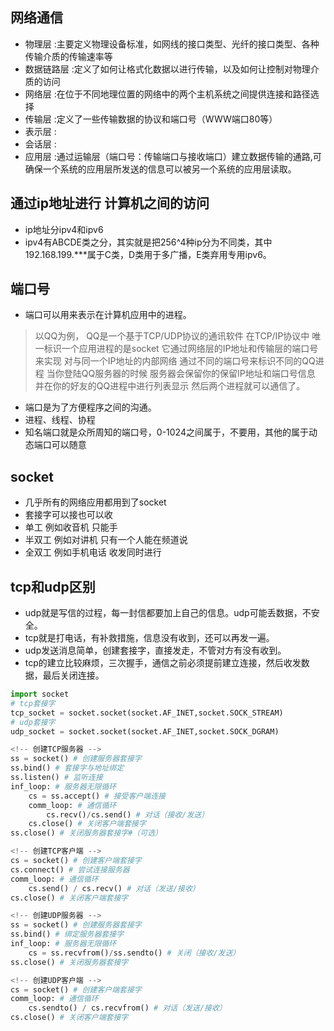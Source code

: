 ## 网络通信

- 物理层 :主要定义物理设备标准，如网线的接口类型、光纤的接口类型、各种传输介质的传输速率等
- 数据链路层 :定义了如何让格式化数据以进行传输，以及如何让控制对物理介质的访问
- 网络层 :在位于不同地理位置的网络中的两个主机系统之间提供连接和路径选择
- 传输层 :定义了一些传输数据的协议和端口号（WWW端口80等）
- 表示层 :
- 会话层 :
- 应用层 :通过运输层（端口号：传输端口与接收端口）建立数据传输的通路,可确保一个系统的应用层所发送的信息可以被另一个系统的应用层读取。

## 通过ip地址进行 计算机之间的访问
- ip地址分ipv4和ipv6
- ipv4有ABCDE类之分，其实就是把256^4种ip分为不同类，其中192.168.199.***属于C类，D类用于多广播，E类弃用专用ipv6。

## 端口号
- 端口可以用来表示在计算机应用中的进程。
> 以QQ为例，
QQ是一个基于TCP/UDP协议的通讯软件
在TCP/IP协议中 唯一标识一个应用进程的是socket 它通过网络层的IP地址和传输层的端口号来实现 对与同一个IP地址的内部网络 通过不同的端口号来标识不同的QQ进程 当你登陆QQ服务器的时候 服务器会保留你的保留IP地址和端口号信息 并在你的好友的QQ进程中进行列表显示 然后两个进程就可以通信了。

- 端口是为了方便程序之间的沟通。
- 进程、线程、协程
- 知名端口就是众所周知的端口号，0-1024之间属于，不要用，其他的属于动态端口可以随意


## socket
- 几乎所有的网络应用都用到了socket
- 套接字可以接也可以收
- 单工  例如收音机 只能手
- 半双工 例如对讲机  只有一个人能在频道说
- 全双工 例如手机电话  收发同时进行


## tcp和udp区别
- udp就是写信的过程，每一封信都要加上自己的信息。udp可能丢数据，不安全。
- tcp就是打电话，有补救措施，信息没有收到，还可以再发一遍。
- udp发送消息简单，创建套接字，直接发走，不管对方有没有收到。
- tcp的建立比较麻烦，三次握手，通信之前必须提前建立连接，然后收发数据，最后关闭连接。

```python
import socket
# tcp套接字
tcp_socket = socket.socket(socket.AF_INET,socket.SOCK_STREAM)
# udp套接字
udp_socket = socket.socket(socket.AF_INET,socket.SOCK_DGRAM)

<!-- 创建TCP服务器 -->
ss = socket() # 创建服务器套接字
ss.bind() # 套接字与地址绑定
ss.listen() # 监听连接
inf_loop: # 服务器无限循环
    cs = ss.accept() # 接受客户端连接
    comm_loop: # 通信循环
        cs.recv()/cs.send() # 对话（接收/发送）
    cs.close() # 关闭客户端套接字
ss.close() # 关闭服务器套接字#（可选）

<!-- 创建TCP客户端 -->
cs = socket() # 创建客户端套接字
cs.connect() # 尝试连接服务器
comm_loop: # 通信循环
    cs.send() / cs.recv() # 对话（发送/接收）
cs.close() # 关闭客户端套接字 

<!-- 创建UDP服务器 -->
ss = socket() # 创建服务器套接字
ss.bind() # 绑定服务器套接字
inf_loop: # 服务器无限循环
    cs = ss.recvfrom()/ss.sendto() # 关闭（接收/发送）
ss.close() # 关闭服务器套接字

<!-- 创建UDP客户端 -->
cs = socket() # 创建客户端套接字
comm_loop: # 通信循环
    cs.sendto() / cs.recvfrom() # 对话（发送/接收）
cs.close() # 关闭客户端套接字


```
















